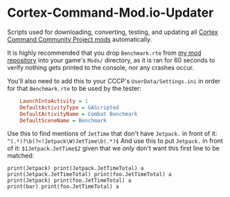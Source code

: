 # Cortex-Command-Mod.io-Updater

Scripts used for downloading, converting, testing, and updating all [Cortex Command Community Project mods](https://mod.io/g/cccp/) automatically.

It is highly recommended that you drop `Benchmark.rte` from [my mod repository](https://github.com/MyNameIsTrez/Cortex-Command-Mods) into your game's `Mods/` directory, as it is ran for 60 seconds to verify nothing gets printed to the console, nor any crashes occur.

You'll also need to add this to your CCCP's `UserData/Settings.ini` in order for that `Benchmark.rte` to be used by the tester:

```ini
	LaunchIntoActivity = 1
	DefaultActivityType = GAScripted
	DefaultActivityName = Combat Benchmark
	DefaultSceneName = Benchmark
```

Use this to find mentions of `JetTime` that don't have `Jetpack.` in front of it:
`^(.*)?\b(?<!Jetpack\W)JetTime\b(.*)$`
And use this to put `Jetpack.` in front of it:
`$1Jetpack.JetTime$2`
given that we *only* don't want this first line to be matched:
```
print(Jetpack) print(Jetpack.JetTimeTotal) a
print(Jetpack.JetTimeTotal) print(foo.JetTimeTotal) a
print(Jetpack) print(foo.JetTimeTotal) a
print(bar) print(foo.JetTimeTotal) a
```

